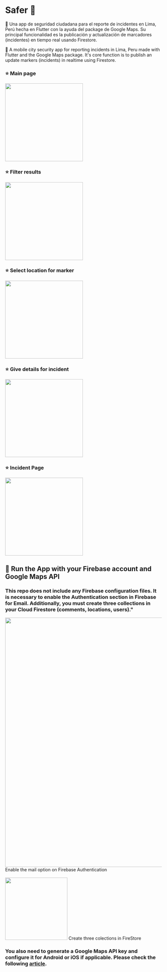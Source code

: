 # Safer 💚
📍 Una app de seguridad ciudadana para el reporte de incidentes en Lima, Perú hecha en Flutter con la ayuda del package de Google Maps. Su principal funcionalidad es la publicación y actualización de marcadores (incidentes) en tiempo real usando Firestore.

📍 A mobile city security app for reporting incidents in Lima, Peru made with Flutter and the Google Maps package. It's core function is to publish an update markers (incidents) in realtime using Firestore. 

### ⭐ Main page
<img src="screenshots/2.png" width="250" />

### ⭐ Filter results
<img src="screenshots/3.png" width="250" /> 

### ⭐ Select location for marker
<img src="screenshots/4.png" width="250" />

### ⭐ Give details for incident
<img src="screenshots/5.png" width="250" /> 

### ⭐ Incident Page
<img src="screenshots/7.png" width="250"/>                                                                                                                    

## 🔧 Run the App with your Firebase account and Google Maps API

### This repo does not include any Firebase configuration files. It is necessary to enable the Authentication section in Firebase for Email. Additionally, you must create three collections in your Cloud Firestore (comments, locations, users)."

<img src="screenshots/correo.png" width="800" />
Enable the mail option on Firebase Authentication
</br>
</br>
<img src="screenshots/cloudfirestore.png" height="200">
Create three colections in FireStore

### You also need to generate a Google Maps API key and configure it for Android or iOS if applicable. Please check the following [article](https://medium.com/comunidad-flutter/google-maps-en-flutter-98bedecb528b).
